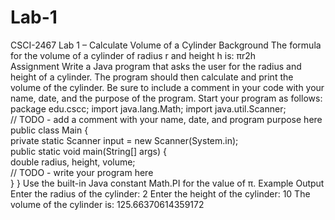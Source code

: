 # Lab-1
CSCI-2467 Lab 1 – Calculate Volume of a Cylinder Background The formula for the volume of a cylinder of radius r and height h is: πr2h  
Assignment Write a Java program that asks the user for the radius and height of a cylinder. 
The program should then calculate and print the volume of the cylinder.
Be sure to include a comment in your code with your name, date, and the purpose of the program.
Start your program as follows: 
package edu.cscc; 
import java.lang.Math; 
import java.util.Scanner;  
// TODO - add a comment with your name, date, and program purpose here 
public class Main {     
private static Scanner input = new Scanner(System.in);      
public static void main(String[] args) {         
double radius, height, volume;         
// TODO - write your program here     
}
} 
Use the built-in Java constant Math.PI for the value of π. Example Output
Enter the radius of the cylinder: 2 
Enter the height of the cylinder: 10 
The volume of the cylinder is: 125.66370614359172
